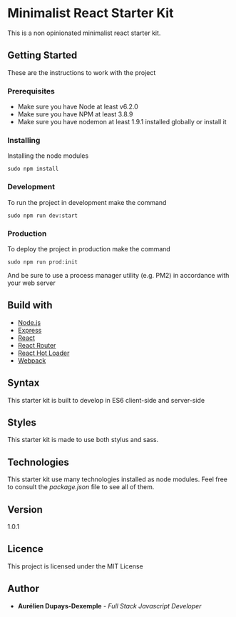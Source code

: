 # Minimalist React Starter Kit
This is a non opinionated minimalist react starter kit.

## Getting Started
These are the instructions to work with the project

### Prerequisites

- Make sure you have Node at least v6.2.0
- Make sure you have NPM at least 3.8.9
- Make sure you have nodemon at least 1.9.1 installed globally or install it

### Installing
Installing the node modules

```
sudo npm install
```

### Development
To run the project in development make the command

```
sudo npm run dev:start
```

### Production
To deploy the project in production make the command

```
sudo npm run prod:init
```

And be sure to use a process manager utility (e.g. PM2) in accordance with your web server

## Build with

- [Node.js](https://nodejs.org/en/)
- [Express](http://expressjs.com/)
- [React](https://facebook.github.io/react/)
- [React Router](https://reacttraining.com/react-router/web/guides/quick-start)
- [React Hot Loader](http://gaearon.github.io/react-hot-loader/)
- [Webpack](https://webpack.js.org/concepts/)

## Syntax
This starter kit is built to develop in ES6 client-side and server-side

## Styles
This starter kit is made to use both stylus and sass.

## Technologies
This starter kit use many technologies installed as node modules. Feel free to consult the *package.json* file to see all of them.

## Version
1.0.1

## Licence
This project is licensed under the MIT License

## Author
* **Aurélien Dupays-Dexemple** - *Full Stack Javascript Developer*
